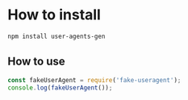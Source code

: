 # How to install
```bash
npm install user-agents-gen
```

## How to use
```javascript
const fakeUserAgent = require('fake-useragent');
console.log(fakeUserAgent());
```